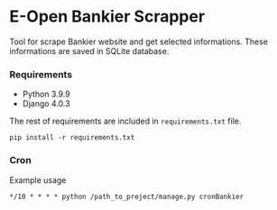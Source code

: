 # E-Open Bankier Scrapper

Tool for scrape Bankier website and get selected informations. These informations are saved in SQLite database.

### Requirements
- Python 3.9.9
- Django 4.0.3

The rest of requirements are included in `requirements.txt` file.

```
pip install -r requirements.txt
```

### Cron
Example usage
```
*/10 * * * * python /path_to_project/manage.py cronBankier
```
